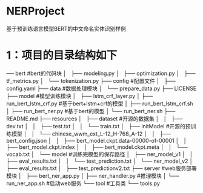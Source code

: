 # NERProject
基于预训练语言模型BERT的中文命名实体识别样例

# 1：项目的目录结构如下
── bert  #bert的代码块
│   ├── modeling.py
│   ├── optimization.py
│   ├── tf_metrics.py
│   └── tokenization.py
├── config   #配置文件
│   ├── config.yaml
├── data  #数据处理模块
│   └── prepare_data.py
├── LICENSE
├── model  #模型训练模块
│   ├── lstm_crf_layer.py
│   ├── run_bert_lstm_crf.py  #基于bert+lstm+crf的模型
│   ├── run_bert_lstm_crf.sh
│   ├── run_bert_ner.py  #基于bert的模型
│   └── run_bert_ner.sh
├── README.md
├── resources
│   ├── dataset  #开源的数据集
│   │   ├── dev.txt
│   │   ├── test.txt
│   │   └── train.txt
│   ├── initModel  #开源的预训练模型
│   │   └── chinese_wwm_ext_L-12_H-768_A-12
│   │       ├── bert_config.json
│   │       ├── bert_model.ckpt.data-00000-of-00001
│   │       ├── bert_model.ckpt.index
│   │       ├── bert_model.ckpt.meta
│   │       └── vocab.txt
│   └── model   #训练完模型的保存路径
│       ├── ner_model_v1
│       │   ├── eval_results.txt
│       │   └── test_prediction.txt
│       └── ner_model_v2
│           ├── eval_results.txt
│           ├── test_predictionv2.txt
├── server  #web服务部署模块
│   ├── bert_ner_app.py
│   ├── ner_handler.py  #推理模块
│   └── run_ner_app.sh  #启动web服务
└── tool  #工具类
    └── tools.py

